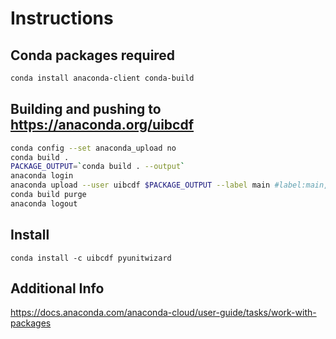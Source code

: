 # Instructions

## Conda packages required

```bash
conda install anaconda-client conda-build
```

## Building and pushing to https://anaconda.org/uibcdf

```bash
conda config --set anaconda_upload no
conda build .
PACKAGE_OUTPUT=`conda build . --output`
anaconda login
anaconda upload --user uibcdf $PACKAGE_OUTPUT --label main #label:main, dev, tests
conda build purge
anaconda logout
```
## Install

```
conda install -c uibcdf pyunitwizard
```

## Additional Info
https://docs.anaconda.com/anaconda-cloud/user-guide/tasks/work-with-packages
